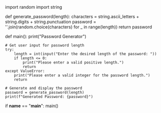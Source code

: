 import random
import string

def generate_password(length):
    characters = string.ascii_letters + string.digits + string.punctuation
    password = ''.join(random.choice(characters) for _ in range(length))
    return password

def main():
    print("Password Generator")

    # Get user input for password length
    try:
        length = int(input("Enter the desired length of the password: "))
        if length <= 0:
            print("Please enter a valid positive length.")
            return
    except ValueError:
        print("Please enter a valid integer for the password length.")
        return

    # Generate and display the password
    password = generate_password(length)
    print(f"Generated Password: {password}")

if __name__ == "__main__":
    main()
